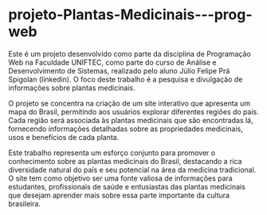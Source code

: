 # projeto-Plantas-Medicinais---prog-web

Este é um projeto desenvolvido como parte da disciplina de Programação Web na Faculdade UNIFTEC, como parte do curso de Análise e Desenvolvimento de Sistemas,
realizado pelo aluno Júlio Felipe Prá Spigolan (linkedin). O foco deste trabalho é a pesquisa e divulgação de informações sobre plantas medicinais.

O projeto se concentra na criação de um site interativo que apresenta um mapa do Brasil, permitindo aos usuários explorar diferentes regiões do país.
Cada região será associada às plantas medicinais que são encontradas lá, fornecendo informações detalhadas sobre as propriedades medicinais, usos e benefícios de cada planta.

Este trabalho representa um esforço conjunto para promover o conhecimento sobre as plantas medicinais do Brasil, 
destacando a rica diversidade natural do país e seu potencial na área da medicina tradicional. O site tem como objetivo ser uma fonte valiosa de informações para estudantes, 
profissionais de saúde e entusiastas das plantas medicinais que desejam aprender mais sobre essa parte importante da cultura brasileira.
